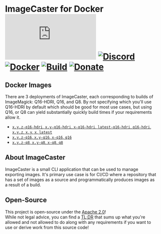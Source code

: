 # ImageCaster for Docker [![Matrix]][matrix-community] [![Discord]][discord-guild] [![Docker]][docker-image] [![Build]][gitlab] [![Donate]][elypia-donate]
## Docker Images
There are 3 deployments of ImageCaster, each corresponding to builds of
ImageMagick: Q16-HDRI, Q16, and Q8. By not specifying which you'll use
Q16-HDRI by default which should be good for most use cases, but using
Q16, or Q8 can yield substantially quickly build times if your
requirements allow it.

* [`x.y.z-q16-hdri`, `x.y-q16-hdri`, `x-q16-hdri`, `latest-q16-hdri`, `q16-hdri`, `x.y.z`, `x.y`, `x`, `latest`][q16-hdri]
* [`x.y.z-q16`, `x.y-q16`, `x-q16`, `q16`][q16]
* [`x.y.z-q8`, `x.y-q8`, `x-q8`, `q8`][q8]

## About ImageCaster
ImageCaster is a small CLI application that can be used to manage
exporting images. It's primary use case is for CI/CD where a
repository that has a set of images as a source and programmatically
produces images as a result of a build.

## Open-Source
This project is open-source under the [Apache 2.0]!  
While not legal advice, you can find a [TL;DR] that sums up what
you're allowed and not allowed to do along with any requirements if you
want to use or derive work from this source code!  

[q16-hdri]: https://gitlab.com/Elypia/docker-imagecaster/blob/master/q16-hdri/Dockerfile "Dockerfile for Q16-HDRI Builds"
[q16]: https://gitlab.com/Elypia/docker-imagecaster/blob/master/q16/Dockerfile "Dockerfile for Q16 Builds"
[q8]: https://gitlab.com/Elypia/docker-imagecaster/blob/master/q8/Dockerfile "Dockerfile for Q8 Builds"

[matrix-community]: https://matrix.to/#/+elypia:matrix.org "Matrix Invite"
[discord-guild]: https://discordapp.com/invite/hprGMaM "Discord Invite"
[docker-image]: https://hub.docker.com/r/elypia/imagecaster "ImageCaster on Docker"
[gitlab]: https://gitlab.com/Elypia/docker-imagecaster/commits/master "Repository on GitLab"
[elypia-donate]: https://elypia.org/donate "Donate to Elypia"
[Apache 2.0]: https://www.apache.org/licenses/LICENSE-2.0 "Apache 2.0 License"
[TL;DR]: https://tldrlegal.com/license/apache-license-2.0-(apache-2.0) "TL;DR of Apache 2.0"

[Matrix]: https://img.shields.io/matrix/elypia-general:matrix.org?logo=matrix "Matrix Shield"
[Discord]: https://discordapp.com/api/guilds/184657525990359041/widget.png "Discord Shield"
[Docker]: https://img.shields.io/docker/pulls/elypia/imagecaster?logo=docker "Docker Shield"
[Build]: https://gitlab.com/Elypia/docker-imagecaster/badges/master/pipeline.svg "GitLab Build Shield"
[Donate]: https://img.shields.io/badge/elypia-donate-blueviolet "Donate Shield"
